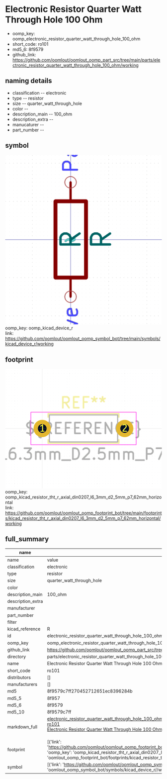 # Electronic Resistor Quarter Watt Through Hole 100 Ohm

  
* oomp_key: oomp_electronic_resistor_quarter_watt_through_hole_100_ohm 
* short_code: ro101
* md5_6: 8f9579  
* github_link: https://github.com/oomlout/oomlout_oomp_part_src/tree/main/parts/electronic_resistor_quarter_watt_through_hole_100_ohm/working  
## naming details
* classification -- electronic
* type -- resistor
* size -- quarter_watt_through_hole
* color -- 
* description_main -- 100_ohm
* description_extra -- 
* manucaturer -- 
* part_number -- 



## symbol

![](symbol/0/working/working_600.png)  
oomp_key: oomp_kicad_device_r  
link: https://github.com/oomlout/oomlout_oomp_symbol_bot/tree/main/symbols/kicad_device_r/working  

## footprint

![](footprint/0/working/working_600.png)  
oomp_key: oomp_kicad_resistor_tht_r_axial_din0207_l6_3mm_d2_5mm_p7_62mm_horizontal  
link: https://github.com/oomlout/oomlout_oomp_footprint_bot/tree/main/footprints/kicad_resistor_tht_r_axial_din0207_l6_3mm_d2_5mm_p7_62mm_horizontal/working  

## full_summary
| name | value | 
| --- | --- | 
| name | value | 
| classification | electronic | 
| type | resistor | 
| size | quarter_watt_through_hole | 
| color |  | 
| description_main | 100_ohm | 
| description_extra |  | 
| manufacturer |  | 
| part_number |  | 
| filter |  | 
| kicad_reference | R | 
| id | electronic_resistor_quarter_watt_through_hole_100_ohm | 
| oomp_key | oomp_electronic_resistor_quarter_watt_through_hole_100_ohm | 
| github_link | https://github.com/oomlout/oomlout_oomp_part_src/tree/main/parts/electronic_resistor_quarter_watt_through_hole_100_ohm/working | 
| directory | parts/electronic_resistor_quarter_watt_through_hole_100_ohm | 
| name | Electronic Resistor Quarter Watt Through Hole 100 Ohm | 
| short_code | ro101 | 
| distributors | [] | 
| manufacturers | [] | 
| md5 | 8f9579c7ff270452712651ec8396284b | 
| md5_5 | 8f957 | 
| md5_6 | 8f9579 | 
| md5_10 | 8f9579c7ff | 
| markdown_full | [electronic_resistor_quarter_watt_through_hole_100_ohm](https://github.com/oomlout/oomlout_oomp_part_src/tree/main/parts/electronic_resistor_quarter_watt_through_hole_100_ohm/working)<br>[ro101](https://github.com/oomlout/oomlout_oomp_part_src/tree/main/parts/electronic_resistor_quarter_watt_through_hole_100_ohm/working)<br>[Electronic Resistor Quarter Watt Through Hole 100 Ohm](https://github.com/oomlout/oomlout_oomp_part_src/tree/main/parts/electronic_resistor_quarter_watt_through_hole_100_ohm/working)<br><br> | 
| footprint | [{'link': 'https://github.com/oomlout/oomlout_oomp_footprint_bot/tree/main/foootprntss/kicad_resistor_tht_r_axial_din0207_l6_3mm_d2_5mm_p7_62mm_horizontal', 'oomp_key': 'oomp_kicad_resistor_tht_r_axial_din0207_l6_3mm_d2_5mm_p7_62mm_horizontal', 'directory': 'oomlout_oomp_footprint_bot/footprints/kicad_resistor_tht_r_axial_din0207_l6_3mm_d2_5mm_p7_62mm_horizontal//working/working.kicad_mod'}] | 
| symbol | [{'link': 'https://github.com/oomlout/oomlout_oomp_symbol_bot/tree/main/symbols/kicad_device_r', 'oomp_key': 'oomp_kicad_device_r', 'directory': 'oomlout_oomp_symbol_bot/symbols/kicad_device_r//working/working.kicad_sym'}] | 
